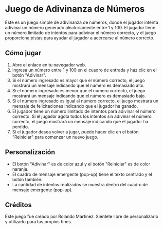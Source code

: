 # Juego de Adivinanza de Números

Este es un juego simple de adivinanza de números, donde el jugador intenta adivinar un número generado aleatoriamente entre 1 y 100. El jugador tiene un número limitado de intentos para adivinar el número correcto, y el juego proporciona pistas para ayudar al jugador a acercarse al número correcto.

## Cómo jugar

1. Abre el enlace en tu navegador web.
2. Ingresa un número entre 1 y 100 en el cuadro de entrada y haz clic en el botón "Adivinar".
3. Si el número ingresado es mayor que el número correcto, el juego mostrará un mensaje indicando que el número es demasiado alto.
4. Si el número ingresado es menor que el número correcto, el juego mostrará un mensaje indicando que el número es demasiado bajo.
5. Si el número ingresado es igual al número correcto, el juego mostrará un mensaje de felicitaciones indicando que el jugador ha ganado.
6. El jugador tiene un número limitado de intentos para adivinar el número correcto. Si el jugador agota todos los intentos sin adivinar el número correcto, el juego mostrará un mensaje indicando que el jugador ha perdido.
7. Si el jugador desea volver a jugar, puede hacer clic en el botón "Reiniciar" para comenzar un nuevo juego.

## Personalización

- El botón "Adivinar" es de color azul y el botón "Reiniciar" es de color naranja.
- El cuadro de mensaje emergente (pop-up) tiene el texto centrado y el botón también.
- La cantidad de intentos realizados se muestra dentro del cuadro de mensaje emergente (pop-up).

## Créditos

Este juego fue creado por Rolando Martinez. Siéntete libre de personalizarlo y utilizarlo para tus propios fines.
